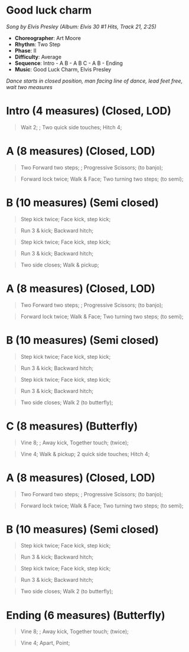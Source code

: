 # Good luck charm
*Song by Elvis Presley (Album: Elvis 30 #1 Hits, Track 21, 2:25)*

* **Choreographer**: Art Moore
* **Rhythm**: Two Step
* **Phase**: II
* **Difficulty**: Average
* **Sequence**: Intro - A B - A B C - A B - Ending
* **Music**: Good Luck Charm, Elvis Presley

*Dance starts in closed position, man facing line of dance, lead feet free, wait two measures*

# Intro (4 measures) (Closed, LOD)

> Wait 2; ; Two quick side touches; Hitch 4;

# A (8 measures) (Closed, LOD)

> Two Forward two steps; ; Progressive Scissors; (to banjo);

> Forward lock twice; Walk & Face; Two turning two steps; (to semi);

# B (10 measures) (Semi closed)

> Step kick twice; Face kick, step kick;

> Run 3 & kick; Backward hitch;

> Step kick twice; Face kick, step kick;

> Run 3 & kick; Backward hitch;

> Two side closes; Walk & pickup;

# A (8 measures) (Closed, LOD)

> Two Forward two steps; ; Progressive Scissors; (to banjo);

> Forward lock twice; Walk & Face; Two turning two steps; (to semi);

# B (10 measures) (Semi closed)

> Step kick twice; Face kick, step kick;

> Run 3 & kick; Backward hitch;

> Step kick twice; Face kick, step kick;

> Run 3 & kick; Backward hitch;

> Two side closes; Walk 2 (to butterfly);

# C (8 measures) (Butterfly)

> Vine 8; ; Away kick, Together touch; (twice);

> Vine 4; Walk & pickup; 2 quick side touches; Hitch 4;

# A (8 measures) (Closed, LOD)

> Two Forward two steps; ; Progressive Scissors; (to banjo);

> Forward lock twice; Walk & Face; Two turning two steps; (to semi);

# B (10 measures) (Semi closed)

> Step kick twice; Face kick, step kick;

> Run 3 & kick; Backward hitch;

> Step kick twice; Face kick, step kick;

> Run 3 & kick; Backward hitch;

> Two side closes; Walk 2 (to butterfly);

# Ending (6 measures) (Butterfly)

> Vine 8; ; Away kick, Together touch; (twice);

> Vine 4; Apart, Point;

<meta name="x:audio-file" content="e/Elvis Presley/Elvis 30 #1 Hits/21 - Good Luck Charm.mp3" >